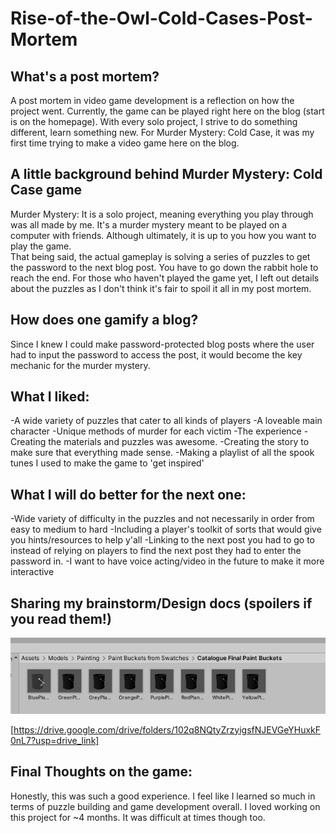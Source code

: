# Rise-of-the-Owl-Cold-Cases-Post-Mortem
## What's a post mortem?
A post mortem in video game development is a reflection on how the project went. Currently, the game can be played right here on the blog (start is on the homepage). With every solo project, I strive to do something different, learn something new. For Murder Mystery: Cold Case, it was my first time trying to make a video game here on the blog.<br>
## A little background behind Murder Mystery: Cold Case game
Murder Mystery: It is a solo project, meaning everything you play through was all made by me. It's a murder mystery meant to be played on a computer with friends. Although ultimately, it is up to you how you want to play the game. <br>
That being said, the actual gameplay is solving a series of puzzles to get the password to the next blog post. You have to go down the rabbit hole to reach the end. For those who haven't played the game yet, I left out details about the puzzles as I don't think it's fair to spoil it all in my post mortem.
## How does one gamify a blog?
Since I knew I could make password-protected blog posts where the user had to input the password to access the post, it would become the key mechanic for the murder mystery.
## What I liked:
-A wide variety of puzzles that cater to all kinds of players
-A loveable main character
-Unique methods of murder for each victim
-The experience
-Creating the materials and puzzles was awesome.
-Creating the story to make sure that everything made sense.
-Making a playlist of all the spook tunes I used to make the game to 'get inspired'
## What I will do better for the next one:
-Wide variety of difficulty in the puzzles and not necessarily in order from easy to medium to hard
-Including a player's toolkit of sorts that would give you hints/resources to help y'all
-Linking to the next post you had to go to instead of relying on players to find the next post they had to enter the password in.
-I want to have voice acting/video in the future to make it more interactive
## Sharing my brainstorm/Design docs (spoilers if you read them!)
![alt text](https://github.com/misscintech/Mixed-Reality-Construction-Simulation-Capstone-Project/blob/main/paintbuckets.png)<br>

[https://drive.google.com/drive/folders/102q8NQtyZrzyigsfNJEVGeYHuxkF0nL7?usp=drive_link]  

## Final Thoughts on the game:
Honestly, this was such a good experience. I feel like I learned so much in terms of puzzle building and game development overall. I loved working on this project for ~4 months. It was difficult at times though too.
